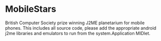 MobileStars
===========

British Computer Society prize winning J2ME planetarium for mobile phones. This includes all source code, please add the appropriate android j2me libraries and emulators to run from the system.Application MIDlet.
